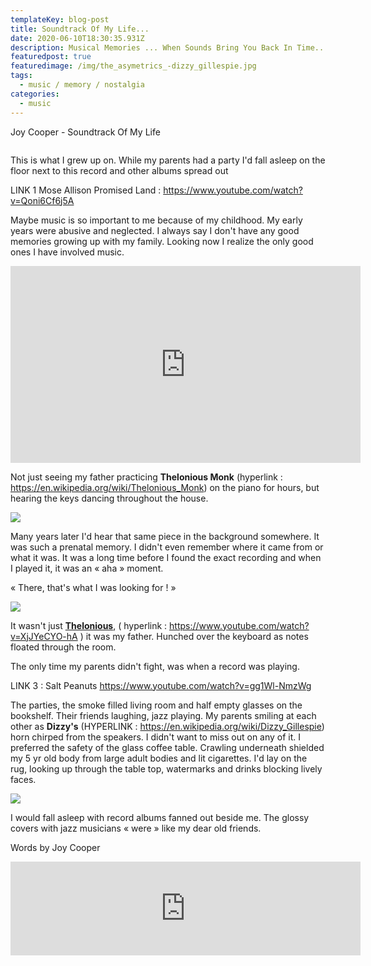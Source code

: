 ```yaml
---
templateKey: blog-post
title: Soundtrack Of My Life...
date: 2020-06-10T18:30:35.931Z
description: Musical Memories ... When Sounds Bring You Back In Time...
featuredpost: true
featuredimage: /img/the_asymetrics_-dizzy_gillespie.jpg
tags:
  - music / memory / nostalgia
categories:
  - music
---
```

Joy Cooper - Soundtrack Of My Life



![]()



This is what I grew up on. While my parents had a party I'd fall asleep on the floor next to this record and other albums spread out



LINK 1 Mose Allison Promised Land : https://www.youtube.com/watch?v=Qoni6Cf6j5A



Maybe music is so important to me because of my childhood. My early years were abusive and neglected. I always say I don't have any good memories growing up with my family. Looking now I realize the only good ones I have involved music.



<iframe width="560" height="315" src="https://www.youtube.com/embed/J4NeSnsY39Q" frameborder="0" allow="accelerometer; autoplay; encrypted-media; gyroscope; picture-in-picture" allowfullscreen></iframe>

Not just seeing my father practicing **Thelonious Monk** (hyperlink : https://en.wikipedia.org/wiki/Thelonious_Monk) on the piano for hours, but hearing the keys dancing throughout the house.



![](/img/theasymetrics_theloniousmonk.jpg)



Many years later I'd hear that same piece in the background somewhere. It was such a prenatal memory. I didn't even remember where it came from or what it was. It was a long time before I found the exact recording and when I played it, it was an « aha » moment.



« There, that's what I was looking for ! »



![](/img/theasymetrics_moseallison.jpg)



It wasn't just **[Thelonious](https://www.youtube.com/watch?v=XjJYeCYO-hA)**, ( hyperlink : https://www.youtube.com/watch?v=XjJYeCYO-hA ) it was my father. Hunched over the keyboard as notes floated through the room.



The only time my parents didn't fight, was when a record was playing.



LINK 3 : Salt Peanuts https://www.youtube.com/watch?v=gg1Wl-NmzWg



The parties, the smoke filled living room and half empty glasses on the bookshelf. Their friends laughing, jazz playing. My parents smiling at each other as **Dizzy's** (HYPERLINK : https://en.wikipedia.org/wiki/Dizzy_Gillespie) horn chirped from the speakers. I didn't want to miss out on any of it. I preferred the safety of the glass coffee table. Crawling underneath shielded my 5 yr old body from large adult bodies and lit cigarettes. I'd lay on the rug, looking up through the table top, watermarks and drinks blocking lively faces.



![](/img/thasymetrics_dizzy_gillespie_ridinhighjpg.jpg)



I would fall asleep with record albums fanned out beside me. The glossy covers with jazz musicians « were » like my dear old friends.



Words by Joy Cooper 

<iframe width="560" height=stal"315" src="https://www.youtube.com/embed/KtLS24tCDtQ" frameborder="0" allow="accelerometer; autoplay; encrypted-media; gyroscope; picture-in-picture" allowfullscreen></iframe>